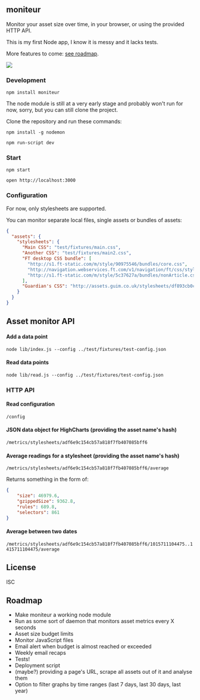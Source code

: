 ## moniteur

Monitor your asset size over time, in your browser,
or using the provided HTTP API.

This is my first Node app, I know it is messy and it lacks tests.

More features to come: [see roadmap](#roadmap).

![ ](https://github.com/kaelig/moniteur/blob/master/docs/screenshot.png)

### Development

`npm install moniteur`

The node module is still at a very early stage and probably
won't run for now, sorry, but you can still clone the project.

Clone the repository and run these commands:

`npm install -g nodemon`

`npm run-script dev`

### Start

`npm start`

`open http://localhost:3000`

### Configuration

For now, only stylesheets are supported.

You can monitor separate local files, single assets or bundles of assets:

```json
{
  "assets": {
    "stylesheets": {
      "Main CSS": "test/fixtures/main.css",
      "Another CSS": "test/fixtures/main2.css",
      "FT desktop CSS bundle": [
        "http://s1.ft-static.com/m/style/90975546/bundles/core.css",
        "http://navigation.webservices.ft.com/v1/navigation/ft/css/style.min.css",
        "http://s1.ft-static.com/m/style/5c37627a/bundles/nonArticle.css"
      ],
      "Guardian's CSS": "http://assets.guim.co.uk/stylesheets/df893cb0c705c642348c474dbbd59f73/global.css"
    }
  }
}
```

## Asset monitor API

#### Add a data point

`node lib/index.js --config ../test/fixtures/test-config.json`

#### Read data points

`node lib/read.js --config ../test/fixtures/test-config.json`


### HTTP API

#### Read configuration

`/config`

#### JSON data object for HighCharts (providing the asset name's hash)

`/metrics/stylesheets/adf6e9c154cb57a818f7fb407085bff6`

#### Average readings for a stylesheet (providing the asset name's hash)

`/metrics/stylesheets/adf6e9c154cb57a818f7fb407085bff6/average`

Returns something in the form of:
```json
{
    "size": 46979.6,
    "gzippedSize": 9362.8,
    "rules": 689.8,
    "selectors": 861
}
```
#### Average between two dates

`/metrics/stylesheets/adf6e9c154cb57a818f7fb407085bff6/1015711104475..1415711104475/average`


## License

ISC

## Roadmap

- Make moniteur a working node module
- Run as some sort of daemon that monitors asset metrics every X seconds
- Asset size budget limits
- Monitor JavaScript files
- Email alert when budget is almost reached or exceeded
- Weekly email recaps
- Tests!
- Deployment script
- (maybe?) providing a page's URL, scrape all assets out of it
  and analyse them
- Option to filter graphs by time ranges
  (last 7 days, last 30 days, last year)
